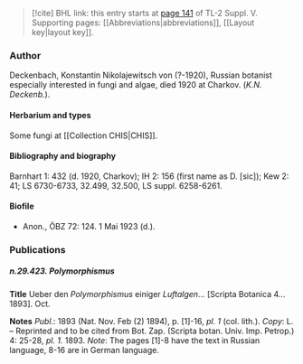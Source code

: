 > [!cite] BHL link: this entry starts at [page 141](https://www.biodiversitylibrary.org/item/103833#page/153/mode/1up) of TL-2 Suppl. V.
> Supporting pages: [[Abbreviations|abbreviations]], [[Layout key|layout key]].

### Author

Deckenbach, Konstantin Nikolajewitsch von (?-1920), Russian botanist especially interested in fungi and algae, died 1920 at Charkov. (*K.N. Deckenb.*).

#### Herbarium and types

Some fungi at [[Collection CHIS|CHIS]].

#### Bibliography and biography

Barnhart 1: 432 (d. 1920, Charkov); IH 2: 156 (first name as D. \[sic\]); Kew 2: 41; LS 6730-6733, 32.499, 32.500, LS suppl. 6258-6261.

#### Biofile

- Anon., ÖBZ 72: 124. 1 Mai 1923 (d.).

### Publications

##### n.29.423. Polymorphismus

**Title**
Ueber den *Polymorphismus* einiger *Luftalgen*... \[Scripta Botanica 4... 1893\]. Oct.

**Notes**
*Publ*.: 1893 (Nat. Nov. Feb (2) 1894), p. \[1\]-16, *pl. 1* (col. lith.). *Copy*: L. – Reprinted and to be cited from Bot. Zap. (Scripta botan. Univ. Imp. Petrop.) 4: 25-28, *pl. 1.* 1893.
*Note*: The pages \[1\]-8 have the text in Russian language, 8-16 are in German language.

